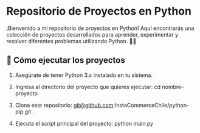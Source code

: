 # Repositorio de Proyectos en Python

¡Bienvenido a mi repositorio de proyectos en Python! Aquí encontrarás una colección de proyectos desarrollados para aprender, experimentar y resolver diferentes problemas utilizando Python. 🌟🐍

## 🚀 Cómo ejecutar los proyectos

1. Asegúrate de tener Python 3.x instalado en tu sistema.

2. Ingresa al directorio del proyecto que quieres ejecutar:
cd nombre-proyecto

3. Clona este repositorio:
git@github.com:InstaCommerceChile/python-pip.git .

4. Ejecuta el script principal del proyecto:
python main.py
